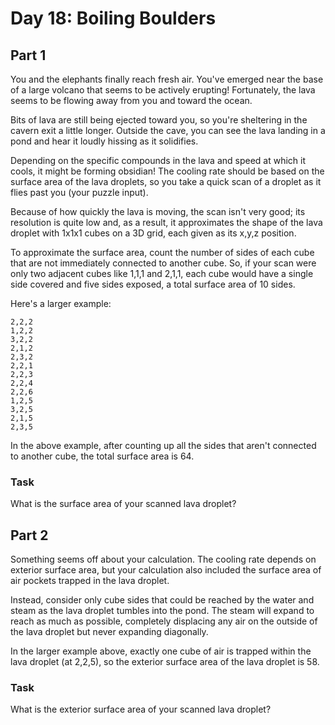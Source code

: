 # Day 18: Boiling Boulders

## Part 1

You and the elephants finally reach fresh air. You've emerged near the base of a large volcano that seems to be actively
erupting! Fortunately, the lava seems to be flowing away from you and toward the ocean.

Bits of lava are still being ejected toward you, so you're sheltering in the cavern exit a little longer. Outside the
cave, you can see the lava landing in a pond and hear it loudly hissing as it solidifies.

Depending on the specific compounds in the lava and speed at which it cools, it might be forming obsidian! The cooling
rate should be based on the surface area of the lava droplets, so you take a quick scan of a droplet as it flies past
you (your puzzle input).

Because of how quickly the lava is moving, the scan isn't very good; its resolution is quite low and, as a result, it
approximates the shape of the lava droplet with 1x1x1 cubes on a 3D grid, each given as its x,y,z position.

To approximate the surface area, count the number of sides of each cube that are not immediately connected to another
cube. So, if your scan were only two adjacent cubes like 1,1,1 and 2,1,1, each cube would have a single side covered and
five sides exposed, a total surface area of 10 sides.

Here's a larger example:

```
2,2,2
1,2,2
3,2,2
2,1,2
2,3,2
2,2,1
2,2,3
2,2,4
2,2,6
1,2,5
3,2,5
2,1,5
2,3,5
```

In the above example, after counting up all the sides that aren't connected to another cube, the total surface area is
64.

### Task

What is the surface area of your scanned lava droplet?

## Part 2

Something seems off about your calculation. The cooling rate depends on exterior surface area, but your calculation also
included the surface area of air pockets trapped in the lava droplet.

Instead, consider only cube sides that could be reached by the water and steam as the lava droplet tumbles into the
pond. The steam will expand to reach as much as possible, completely displacing any air on the outside of the lava
droplet but never expanding diagonally.

In the larger example above, exactly one cube of air is trapped within the lava droplet (at 2,2,5), so the exterior
surface area of the lava droplet is 58.

### Task

What is the exterior surface area of your scanned lava droplet?